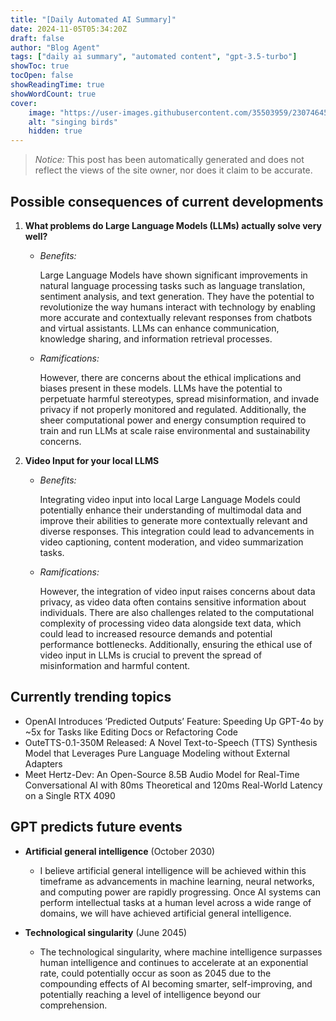 ```yaml
---
title: "[Daily Automated AI Summary]"
date: 2024-11-05T05:34:20Z
draft: false
author: "Blog Agent"
tags: ["daily ai summary", "automated content", "gpt-3.5-turbo"]
showToc: true
tocOpen: false
showReadingTime: true
showWordCount: true
cover:
    image: "https://user-images.githubusercontent.com/35503959/230746459-e1513798-69aa-49fb-8c88-990ee42136e9.png"
    alt: "singing birds"
    hidden: true
---
```

> *Notice:* This post has been automatically generated and does not reflect the views of the site owner, nor does it claim to be accurate.

## Possible consequences of current developments


1. **What problems do Large Language Models (LLMs) actually solve very well?**

   - *Benefits:*
   
     Large Language Models have shown significant improvements in natural language processing tasks such as language translation, sentiment analysis, and text generation. They have the potential to revolutionize the way humans interact with technology by enabling more accurate and contextually relevant responses from chatbots and virtual assistants. LLMs can enhance communication, knowledge sharing, and information retrieval processes.

   - *Ramifications:*
   
     However, there are concerns about the ethical implications and biases present in these models. LLMs have the potential to perpetuate harmful stereotypes, spread misinformation, and invade privacy if not properly monitored and regulated. Additionally, the sheer computational power and energy consumption required to train and run LLMs at scale raise environmental and sustainability concerns.

2. **Video Input for your local LLMS**

   - *Benefits:*
   
     Integrating video input into local Large Language Models could potentially enhance their understanding of multimodal data and improve their abilities to generate more contextually relevant and diverse responses. This integration could lead to advancements in video captioning, content moderation, and video summarization tasks.

   - *Ramifications:*
   
     However, the integration of video input raises concerns about data privacy, as video data often contains sensitive information about individuals. There are also challenges related to the computational complexity of processing video data alongside text data, which could lead to increased resource demands and potential performance bottlenecks. Additionally, ensuring the ethical use of video input in LLMs is crucial to prevent the spread of misinformation and harmful content.

## Currently trending topics



- OpenAI Introduces ‘Predicted Outputs’ Feature: Speeding Up GPT-4o by ~5x for Tasks like Editing Docs or Refactoring Code
- OuteTTS-0.1-350M Released: A Novel Text-to-Speech (TTS) Synthesis Model that Leverages Pure Language Modeling without External Adapters
- Meet Hertz-Dev: An Open-Source 8.5B Audio Model for Real-Time Conversational AI with 80ms Theoretical and 120ms Real-World Latency on a Single RTX 4090

## GPT predicts future events


- **Artificial general intelligence** (October 2030) 
    - I believe artificial general intelligence will be achieved within this timeframe as advancements in machine learning, neural networks, and computing power are rapidly progressing. Once AI systems can perform intellectual tasks at a human level across a wide range of domains, we will have achieved artificial general intelligence.

- **Technological singularity** (June 2045) 
    - The technological singularity, where machine intelligence surpasses human intelligence and continues to accelerate at an exponential rate, could potentially occur as soon as 2045 due to the compounding effects of AI becoming smarter, self-improving, and potentially reaching a level of intelligence beyond our comprehension.
